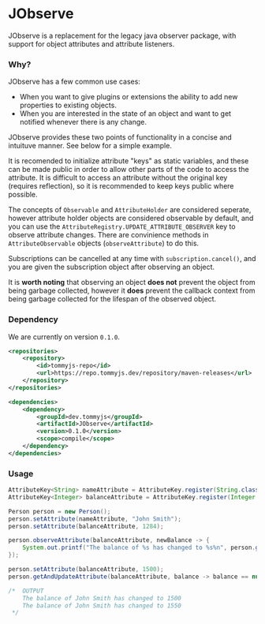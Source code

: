 # JObserve
 JObserve is a replacement for the legacy java observer package, with support for object attributes and attribute listeners.

### Why?
JObserve has a few common use cases:
- When you want to give plugins or extensions the ability to add new properties to existing objects.
- When you are interested in the state of an object and want to get notified whenever there is any change.

JObserve provides these two points of functionality in a concise and intuituve manner. See below for a simple example.

It is recomended to initialize attribute "keys" as static variables, and these can be made public in order to allow other parts of the code to access the attribute. It is difficult to access an attribute without the original key (requires reflection), so it is recommended to keep keys public where possible.

The concepts of `Observable` and `AttributeHolder` are considered seperate, however attribute holder objects are considered observable by default, and you can use the `AttributeRegistry.UPDATE_ATTRIBUTE_OBSERVER` key to observe attribute changes. There are convinience methods in `AttributeObservable` objects (`observeAttribute`) to do this.

Subscriptions can be cancelled at any time with `subscription.cancel()`, and you are given the subscription object after observing an object.

It is **worth noting** that observing an object **does not** prevent the object from being garbage collected, however it **does** prevent the callback context from being garbage collected for the lifespan of the observed object.

### Dependency

We are currently on version `0.1.0`.

```xml
<repositories>
    <repository>
        <id>tommyjs-repo</id>
        <url>https://repo.tommyjs.dev/repository/maven-releases</url>
    </repository>
</repositories>

<dependencies>
    <dependency>
        <groupId>dev.tommyjs</groupId>
        <artifactId>JObserve</artifactId>
        <version>0.1.0</version>
        <scope>compile</scope>
    </dependency>
</dependencies>
```

### Usage
```java
AttributeKey<String> nameAttribute = AttributeKey.register(String.class);
AttributeKey<Integer> balanceAttribute = AttributeKey.register(Integer.class);

Person person = new Person();
person.setAttribute(nameAttribute, "John Smith");
person.setAttribute(balanceAttribute, 1284);

person.observeAttribute(balanceAttribute, newBalance -> {
    System.out.printf("The balance of %s has changed to %s%n", person.getAttribute(nameAttribute), newBalance);
});

person.setAttribute(balanceAttribute, 1500);
person.getAndUpdateAttribute(balanceAttribute, balance -> balance == null ? 0 : balance + 50);

/*  OUTPUT
    The balance of John Smith has changed to 1500
    The balance of John Smith has changed to 1550
 */
```